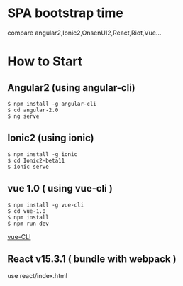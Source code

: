 # SPA bootstrap time
compare angular2,Ionic2,OnsenUI2,React,Riot,Vue...

# How to Start

## Angular2 (using angular-cli)
    $ npm install -g angular-cli
    $ cd angular-2.0
    $ ng serve

## Ionic2 (using ionic)
    $ npm install -g ionic
    $ cd Ionic2-beta11
    $ ionic serve


## vue 1.0 ( using vue-cli )
    
~~~~
$ npm install -g vue-cli
$ cd vue-1.0
$ npm install
$ npm run dev
~~~~

  [vue-CLI](http://vuejs.org/guide/installation.html#CLI)
 

## React v15.3.1 ( bundle with webpack )
   use react/index.html

